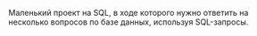 Маленький проект на SQL, в ходе которого нужно ответить на несколько вопросов по базе данных, используя SQL-запросы.
